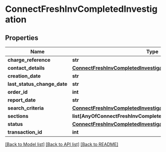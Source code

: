 # ConnectFreshInvCompletedInvestigation

## Properties
Name | Type | Description | Notes
------------ | ------------- | ------------- | -------------
**charge_reference** | **str** |  | [optional] 
**contact_details** | [**ConnectFreshInvCompletedInvestigationContactDetails**](ConnectFreshInvCompletedInvestigationContactDetails.md) |  | [optional] 
**creation_date** | **str** |  | [optional] 
**last_status_change_date** | **str** |  | [optional] 
**order_id** | **int** |  | [optional] 
**report_date** | **str** |  | [optional] 
**search_criteria** | [**ConnectFreshInvCompletedInvestigationSearchCriteria**](ConnectFreshInvCompletedInvestigationSearchCriteria.md) |  | [optional] 
**sections** | **list[AnyOfConnectFreshInvCompletedInvestigationSectionsItems]** |  | [optional] 
**status** | [**ConnectFreshInvCompletedInvestigationStatus**](ConnectFreshInvCompletedInvestigationStatus.md) |  | [optional] 
**transaction_id** | **int** |  | [optional] 

[[Back to Model list]](../README.md#documentation-for-models) [[Back to API list]](../README.md#documentation-for-api-endpoints) [[Back to README]](../README.md)


